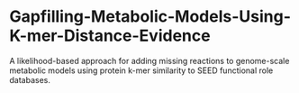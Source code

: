 # Gapfilling-Metabolic-Models-Using-K-mer-Distance-Evidence
A likelihood-based approach for adding missing reactions to genome-scale metabolic models using protein k-mer similarity to SEED functional role databases.
